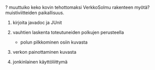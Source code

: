 ? muuttuiko keko kovin tehottomaksi VerkkoSolmu rakenteen myötä? muistiviitteiden paikallisuus.



1. kirjoita javadoc ja JUnit
	
2. vauhtien laskenta toteutuneiden polkujen perusteella
	* polun pilkkominen osiin kuvasta

3. verkon painottaminen kuvasta

4. jonkinlainen käyttöliittymä

